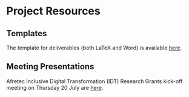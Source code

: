 # Project Resources

## Templates  
The template for deliverables (both LaTeX and Word) is available [here](https://cssr4africa.github.io/resources/Deliverable_Template.zip).

## Meeting Presentations  
Afretec Inclusive Digital Transformation (IDT) Research Grants kick-off meeting on Thursday 20 July are [here](https://cssr4africa.github.io/resources/2023-07-20_CSSR4Africa.pdf).
